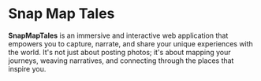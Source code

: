 # Snap Map Tales

**SnapMapTales** is an immersive and interactive web application that empowers you to capture, narrate, and share your unique experiences with the world. It's not just about posting photos; it's about mapping your journeys, weaving narratives, and connecting through the places that inspire you.
